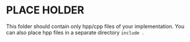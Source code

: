 # PLACE HOLDER
This folder should contain only hpp/cpp files of your implementation. 
You can also place hpp files in a separate directory `include `.
